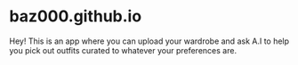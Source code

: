 # baz000.github.io

Hey! This is an app where you can upload your wardrobe and ask A.I to help you pick out outfits curated to whatever your preferences are. 
